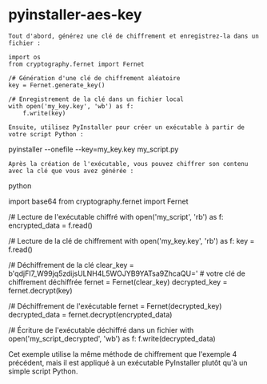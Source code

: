 # pyinstaller-aes-key

    Tout d'abord, générez une clé de chiffrement et enregistrez-la dans un fichier :

```
import os
from cryptography.fernet import Fernet

/# Génération d'une clé de chiffrement aléatoire
key = Fernet.generate_key()

/# Enregistrement de la clé dans un fichier local
with open('my_key.key', 'wb') as f:
    f.write(key)
```
    Ensuite, utilisez PyInstaller pour créer un exécutable à partir de votre script Python :


pyinstaller --onefile --key=my_key.key my_script.py

    Après la création de l'exécutable, vous pouvez chiffrer son contenu avec la clé que vous avez générée :

python

import base64
from cryptography.fernet import Fernet

/# Lecture de l'exécutable chiffré
with open('my_script', 'rb') as f:
    encrypted_data = f.read()

/# Lecture de la clé de chiffrement
with open('my_key.key', 'rb') as f:
    key = f.read()

/# Déchiffrement de la clé
clear_key = b'qdjFI7_W99jq5zdijsULNH4L5WOJYB9YATsa9ZhcaQU=' # votre clé de chiffrement déchiffrée
fernet = Fernet(clear_key)
decrypted_key = fernet.decrypt(key)

/# Déchiffrement de l'exécutable
fernet = Fernet(decrypted_key)
decrypted_data = fernet.decrypt(encrypted_data)

/# Écriture de l'exécutable déchiffré dans un fichier
with open('my_script_decrypted', 'wb') as f:
    f.write(decrypted_data)

Cet exemple utilise la même méthode de chiffrement que l'exemple 4 précédent, mais il est appliqué à un exécutable PyInstaller plutôt qu'à un simple script Python.

